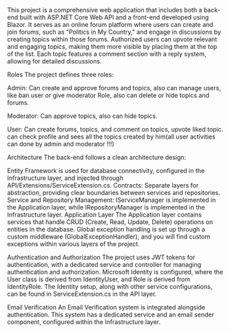 This project is a comprehensive web application that includes both a back-end built with ASP.NET Core Web API and a front-end developed using Blazor. It serves as an online forum platform where users can create and join forums, such as "Politics in My Country," and engage in discussions by creating topics within those forums. Authorized users can upvote relevant and engaging topics, making them more visible by placing them at the top of the list. Each topic features a comment section with a reply system, allowing for detailed discussions.

Roles
The project defines three roles:

Admin: Can create and approve forums and topics, also can manage users, like ban user or give moderator Role, also can delete or hide topics and forums.

Moderator: Can approve topics, also can hide topics.

User: Can create forums, topics, and comment on topics, upvote liked topic. can check profile and sees all the topics created by him(all user activities can done by admin and moderator !!!)

Architecture
The back-end follows a clean architecture design:

Entity Framework is used for database connectivity, configured in the Infrastructure layer, and injected through API/Extensions/ServiceExtension.cs.
Contracts: Separate layers for abstraction, providing clear boundaries between services and repositories.
Service and Repository Management: IServiceManager is implemented in the Application layer, while IRepositoryManager is implemented in the Infrastructure layer.
Application Layer
The Application layer contains services that handle CRUD (Create, Read, Update, Delete) operations on entities in the database. Global exception handling is set up through a custom middleware (GlobalExceptionHandler), and you will find custom exceptions within various layers of the project.

Authentication and Authorization
The project uses JWT tokens for authentication, with a dedicated service and controller for managing authentication and authorization. Microsoft Identity is configured, where the User class is derived from IdentityUser, and Role is derived from IdentityRole. The Identity setup, along with other service configurations, can be found in ServiceExtension.cs in the API layer.

Email Verification
An Email Verification system is integrated alongside authentication. This system has a dedicated service and an email sender component, configured within the Infrastructure layer.
